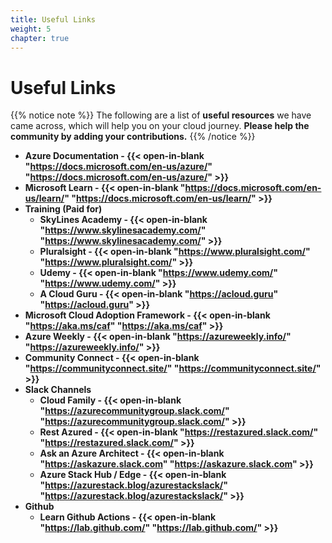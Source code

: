 ```yaml
---
title: Useful Links
weight: 5
chapter: true
---
```


# **Useful Links**

{{% notice note %}}
The following are a list of **useful resources** we have came across, which will help you on your cloud journey. 
**Please help the community by adding your contributions.**
{{% /notice %}}

+ **Azure Documentation - {{< open-in-blank "https://docs.microsoft.com/en-us/azure/" "https://docs.microsoft.com/en-us/azure/" >}}**
+ **Microsoft Learn -	{{< open-in-blank "https://docs.microsoft.com/en-us/learn/" "https://docs.microsoft.com/en-us/learn/" >}}**
+ **Training (Paid for)**
	- **SkyLines Academy - {{< open-in-blank "https://www.skylinesacademy.com/" "https://www.skylinesacademy.com/" >}}**
	- **Pluralsight - {{< open-in-blank "https://www.pluralsight.com/" "https://www.pluralsight.com/" >}}**
	- **Udemy - {{< open-in-blank "https://www.udemy.com/" "https://www.udemy.com/" >}}**
	- **A Cloud Guru - {{< open-in-blank "https://acloud.guru" "https://acloud.guru" >}}**
+ **Microsoft Cloud Adoption Framework - {{< open-in-blank "https://aka.ms/caf" "https://aka.ms/caf" >}}**
+ **Azure Weekly - {{< open-in-blank "https://azureweekly.info/" "https://azureweekly.info/" >}}**
+ **Community Connect - {{< open-in-blank "https://communityconnect.site/" "https://communityconnect.site/" >}}**
+ **Slack Channels**
  - **Cloud Family - {{< open-in-blank "https://azurecommunitygroup.slack.com/" "https://azurecommunitygroup.slack.com/" >}}**
  - **Rest Azured - {{< open-in-blank "https://restazured.slack.com/" "https://restazured.slack.com/" >}}**
  - **Ask an Azure Architect - {{< open-in-blank "https://askazure.slack.com" "https://askazure.slack.com" >}}**
  - **Azure Stack Hub / Edge - {{< open-in-blank "https://azurestack.blog/azurestackslack/" "https://azurestack.blog/azurestackslack/" >}}**
+ **Github**
  - **Learn Github Actions - {{< open-in-blank "https://lab.github.com/" "https://lab.github.com/" >}}**